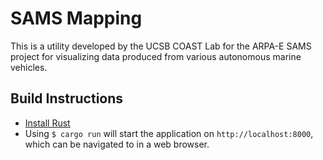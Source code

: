 # SAMS Mapping
This is a utility developed by the UCSB COAST Lab for the ARPA-E SAMS project for visualizing data produced from various autonomous marine vehicles. 

## Build Instructions 

* [Install Rust](https://www.rust-lang.org/tools/install)
* Using `$ cargo run` will start the application on `http://localhost:8000`, which can be navigated to in a web browser.
